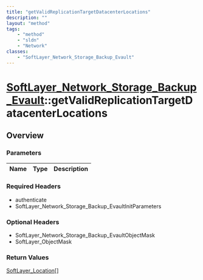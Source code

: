 ```yaml
---
title: "getValidReplicationTargetDatacenterLocations"
description: ""
layout: "method"
tags:
    - "method"
    - "sldn"
    - "Network"
classes:
    - "SoftLayer_Network_Storage_Backup_Evault"
---
```

# [SoftLayer_Network_Storage_Backup_Evault](/reference/services/SoftLayer_Network_Storage_Backup_Evault)::getValidReplicationTargetDatacenterLocations




## Overview 


### Parameters 
|Name | Type | Description |
| --- | --- | --- |


### Required Headers
* authenticate
* SoftLayer_Network_Storage_Backup_EvaultInitParameters

### Optional Headers
* SoftLayer_Network_Storage_Backup_EvaultObjectMask
* SoftLayer_ObjectMask

### Return Values
<a href='/reference/datatypes/SoftLayer_Location'>SoftLayer_Location[] </a>


